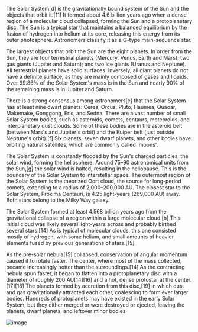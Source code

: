 The Solar System[d] is the gravitationally bound system of the Sun and the objects that orbit it.[11] It formed about 4.6 billion years ago when a dense region of a molecular cloud collapsed, forming the Sun and a protoplanetary disc. The Sun is a typical star that maintains a balanced equilibrium by the fusion of hydrogen into helium at its core, releasing this energy from its outer photosphere. Astronomers classify it as a G-type main-sequence star.

The largest objects that orbit the Sun are the eight planets. In order from the Sun, they are four terrestrial planets (Mercury, Venus, Earth and Mars); two gas giants (Jupiter and Saturn); and two ice giants (Uranus and Neptune). All terrestrial planets have solid surfaces. Inversely, all giant planets do not have a definite surface, as they are mainly composed of gases and liquids. Over 99.86% of the Solar System's mass is in the Sun and nearly 90% of the remaining mass is in Jupiter and Saturn.

There is a strong consensus among astronomers[e] that the Solar System has at least nine dwarf planets: Ceres, Orcus, Pluto, Haumea, Quaoar, Makemake, Gonggong, Eris, and Sedna. There are a vast number of small Solar System bodies, such as asteroids, comets, centaurs, meteoroids, and interplanetary dust clouds. Some of these bodies are in the asteroid belt (between Mars's and Jupiter's orbit) and the Kuiper belt (just outside Neptune's orbit).[f] Six planets, seven dwarf planets, and other bodies have orbiting natural satellites, which are commonly called 'moons'.

The Solar System is constantly flooded by the Sun's charged particles, the solar wind, forming the heliosphere. Around 75–90 astronomical units from the Sun,[g] the solar wind is halted, resulting in the heliopause. This is the boundary of the Solar System to interstellar space. The outermost region of the Solar System is the theorized Oort cloud, the source for long-period comets, extending to a radius of 2,000–200,000 AU. The closest star to the Solar System, Proxima Centauri, is 4.25 light-years (269,000 AU) away. Both stars belong to the Milky Way galaxy.

The Solar System formed at least 4.568 billion years ago from the gravitational collapse of a region within a large molecular cloud.[b] This initial cloud was likely several light-years across and probably birthed several stars.[14] As is typical of molecular clouds, this one consisted mostly of hydrogen, with some helium, and small amounts of heavier elements fused by previous generations of stars.[15]

As the pre-solar nebula[15] collapsed, conservation of angular momentum caused it to rotate faster. The center, where most of the mass collected, became increasingly hotter than the surroundings.[14] As the contracting nebula spun faster, it began to flatten into a protoplanetary disc with a diameter of roughly 200 AU[14][16] and a hot, dense protostar at the center.[17][18] The planets formed by accretion from this disc,[19] in which dust and gas gravitationally attracted each other, coalescing to form ever larger bodies. Hundreds of protoplanets may have existed in the early Solar System, but they either merged or were destroyed or ejected, leaving the planets, dwarf planets, and leftover minor bodies

![image](https://github.com/user-attachments/assets/7fcaf930-6c5f-444a-a857-4bf40a7e929e)
